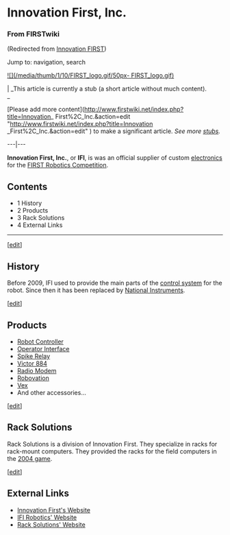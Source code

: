 

# Innovation First, Inc.

### From FIRSTwiki

(Redirected from [Innovation
FIRST](/index.php?title=Innovation_FIRST&redirect=no "Innovation FIRST" ))

Jump to: navigation, search

[![](/media/thumb/1/10/FIRST_logo.gif/50px-
FIRST_logo.gif)](Image:FIRST_logo.gif "" )

|  _This article is currently a stub (a short article without much content).  
_

[Please add more content](http://www.firstwiki.net/index.php?title=Innovation_
First%2C_Inc.&action=edit "http://www.firstwiki.net/index.php?title=Innovation
_First%2C_Inc.&action=edit" ) to make a significant article. _See more
[stubs](Special:Shortpages "Special:Shortpages" )._  
  
---|---  
  
  
**Innovation First, Inc.**, or **IFI**, is was an official supplier of custom [electronics](Electronics_and_circuitry "Electronics and circuitry" ) for the [FIRST Robotics Competition](FIRST_Robotics_Competition "FIRST Robotics Competition" ). 

## Contents

  * 1 History
  * 2 Products
  * 3 Rack Solutions
  * 4 External Links  
---  
  
[[edit](/index.php?title=Innovation_First%2C_Inc.&action=edit&section=1 "Edit
section: History" )]

## History

Before 2009, IFI used to provide the main parts of the [control
system](Control_system "Control system" ) for the robot. Since then
it has been replaced by [National
Instruments](/index.php?title=National_Instruments&action=edit "National
Instruments" ).

[[edit](/index.php?title=Innovation_First%2C_Inc.&action=edit&section=2 "Edit
section: Products" )]

## Products

  * [Robot Controller](Robot_Controller "Robot Controller" )
  * [Operator Interface](Operator_Interface "Operator Interface" )
  * [Spike Relay](Spike_relay "Spike relay" )
  * [Victor 884](Victor_884 "Victor 884" )
  * [Radio Modem](Radio_modem "Radio modem" )
  * [Robovation](Robovation "Robovation" )
  * [Vex](Vex "Vex" )
  * And other accessories... 

[[edit](/index.php?title=Innovation_First%2C_Inc.&action=edit&section=3 "Edit
section: Rack Solutions" )]

## Rack Solutions

Rack Solutions is a division of Innovation First. They specialize in racks for
rack-mount computers. They provided the racks for the field computers in the
[2004 game](Game_%282004%29 "Game \(2004\)" ).

[[edit](/index.php?title=Innovation_First%2C_Inc.&action=edit&section=4 "Edit
section: External Links" )]

## External Links

  * [Innovation First's Website](http://www.innovationfirst.com "http://www.innovationfirst.com" )
  * [IFI Robotics' Website](http://www.ifirobotics.com/ "http://www.ifirobotics.com/" )
  * [Rack Solutions' Website](http://www.racksolutions.com/ "http://www.racksolutions.com/" )

